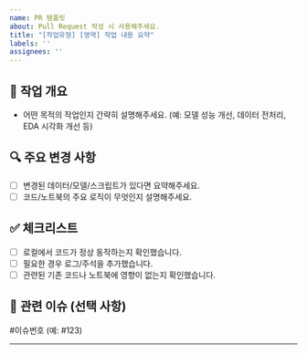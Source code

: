 ```yaml
---
name: PR 템플릿
about: Pull Request 작성 시 사용해주세요.
title: "[작업유형] [영역] 작업 내용 요약"
labels: ''
assignees: ''
---
```


## 📌 작업 개요
- 어떤 목적의 작업인지 간략히 설명해주세요. (예: 모델 성능 개선, 데이터 전처리, EDA 시각화 개선 등)

## 🔍 주요 변경 사항
- [ ] 변경된 데이터/모델/스크립트가 있다면 요약해주세요.
- [ ] 코드/노트북의 주요 로직이 무엇인지 설명해주세요.

## ✅ 체크리스트

- [ ] 로컬에서 코드가 정상 동작하는지 확인했습니다.
- [ ] 필요한 경우 로그/주석을 추가했습니다.
- [ ] 관련된 기존 코드나 노트북에 영향이 없는지 확인했습니다.

## 🔗 관련 이슈 (선택 사항)

#이슈번호 (예: #123)

---
